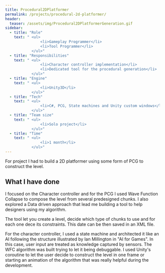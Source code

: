```yaml
---
title: Procedural2DPlatformer
permalink: /projects/procedural-2d-platformer/
header:
  teaser: /assets/img/Procedural2DPlatformerGeneration.gif
sidebar:
  - title: "Role"
    text: " <ul>
                <li>Gameplay Programmer</li>
                <li>Tool Programmer</li>
            </ul>"
  - title: "Responsibilities"
    text: " <ul>
                <li>Character controller implementation</li>
                <li>Dedicated tool for the procedural generation</li>
            </ul>"
  - title: "Engine"
    text: " <ul>
                <li>Unity3D</li>
            </ul>"
  - title: "Tech"
    text: " <ul>
                <li>C#, PCG, State machines and Unity custom windows</li>
            </ul>"
  - title: "Team size"
    text: " <ul>
                <li>Solo project</li>
            </ul>"
  - title: "Time"
    text: " <ul>
                <li>1 month</li>
            </ul>"
---
```


For project I had to build a 2D platformer using some form of PCG to construct the level. 

## What I have done

I focused on the Character controller and for the PCG I used Wave Function Collapse to compose the level from several predesigned chunks. 
I also explored a Data driven approach that lead me building a tool to help designers using my algorithm. 

The tool let you create a level, decide which type of chunks to use and for each one dece its constraints. This date can be then saved in an XML file.

For the character controller, I used a state machine and architected it like an AI following the structure illustrated by Ian Millington in "AI for Games". 
In this case, user input are treated as knowledge captured by sensors. The WFC algorithm was built trying to let it being debuggable. 
I used Unity's coroutine to let the user decide to construct the level in one frame or starting an animation of the algorithm that was really helpful during the development.